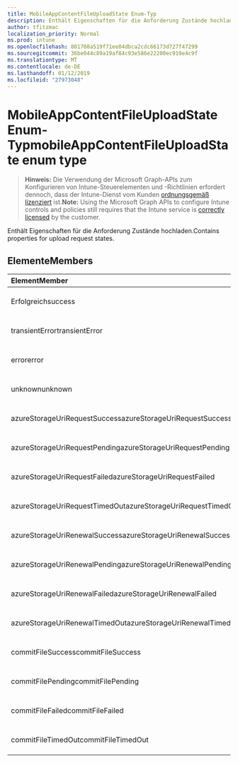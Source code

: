 ```yaml
---
title: MobileAppContentFileUploadState Enum-Typ
description: Enthält Eigenschaften für die Anforderung Zustände hochladen.
author: tfitzmac
localization_priority: Normal
ms.prod: intune
ms.openlocfilehash: 801708a519f71ee04dbca2cdc66173d727f47299
ms.sourcegitcommit: 36be044c89a19af84c93e586e22200ec919e4c9f
ms.translationtype: MT
ms.contentlocale: de-DE
ms.lasthandoff: 01/12/2019
ms.locfileid: "27973048"
---
```

# <a name="mobileappcontentfileuploadstate-enum-type"></a><span data-ttu-id="d84ba-103">MobileAppContentFileUploadState Enum-Typ</span><span class="sxs-lookup"><span data-stu-id="d84ba-103">mobileAppContentFileUploadState enum type</span></span>

> <span data-ttu-id="d84ba-104">**Hinweis:** Die Verwendung der Microsoft Graph-APIs zum Konfigurieren von Intune-Steuerelementen und -Richtlinien erfordert dennoch, dass der Intune-Dienst vom Kunden [ordnungsgemäß lizenziert](https://go.microsoft.com/fwlink/?linkid=839381) ist.</span><span class="sxs-lookup"><span data-stu-id="d84ba-104">**Note:** Using the Microsoft Graph APIs to configure Intune controls and policies still requires that the Intune service is [correctly licensed](https://go.microsoft.com/fwlink/?linkid=839381) by the customer.</span></span>

<span data-ttu-id="d84ba-105">Enthält Eigenschaften für die Anforderung Zustände hochladen.</span><span class="sxs-lookup"><span data-stu-id="d84ba-105">Contains properties for upload request states.</span></span>
## <a name="members"></a><span data-ttu-id="d84ba-106">Elemente</span><span class="sxs-lookup"><span data-stu-id="d84ba-106">Members</span></span>
|<span data-ttu-id="d84ba-107">Element</span><span class="sxs-lookup"><span data-stu-id="d84ba-107">Member</span></span>|<span data-ttu-id="d84ba-108">Wert</span><span class="sxs-lookup"><span data-stu-id="d84ba-108">Value</span></span>|<span data-ttu-id="d84ba-109">Beschreibung</span><span class="sxs-lookup"><span data-stu-id="d84ba-109">Description</span></span>|
|:---|:---|:---|
|<span data-ttu-id="d84ba-110">Erfolgreich</span><span class="sxs-lookup"><span data-stu-id="d84ba-110">success</span></span>|<span data-ttu-id="d84ba-111">0</span><span class="sxs-lookup"><span data-stu-id="d84ba-111">0</span></span>|<span data-ttu-id="d84ba-112">Noch nicht dokumentiert</span><span class="sxs-lookup"><span data-stu-id="d84ba-112">Not yet documented</span></span>|
|<span data-ttu-id="d84ba-113">transientError</span><span class="sxs-lookup"><span data-stu-id="d84ba-113">transientError</span></span>|<span data-ttu-id="d84ba-114">1</span><span class="sxs-lookup"><span data-stu-id="d84ba-114">1</span></span>|<span data-ttu-id="d84ba-115">Noch nicht dokumentiert</span><span class="sxs-lookup"><span data-stu-id="d84ba-115">Not yet documented</span></span>|
|<span data-ttu-id="d84ba-116">error</span><span class="sxs-lookup"><span data-stu-id="d84ba-116">error</span></span>|<span data-ttu-id="d84ba-117">2</span><span class="sxs-lookup"><span data-stu-id="d84ba-117">2</span></span>|<span data-ttu-id="d84ba-118">Noch nicht dokumentiert</span><span class="sxs-lookup"><span data-stu-id="d84ba-118">Not yet documented</span></span>|
|<span data-ttu-id="d84ba-119">unknown</span><span class="sxs-lookup"><span data-stu-id="d84ba-119">unknown</span></span>|<span data-ttu-id="d84ba-120">3</span><span class="sxs-lookup"><span data-stu-id="d84ba-120">3</span></span>|<span data-ttu-id="d84ba-121">Noch nicht dokumentiert</span><span class="sxs-lookup"><span data-stu-id="d84ba-121">Not yet documented</span></span>|
|<span data-ttu-id="d84ba-122">azureStorageUriRequestSuccess</span><span class="sxs-lookup"><span data-stu-id="d84ba-122">azureStorageUriRequestSuccess</span></span>|<span data-ttu-id="d84ba-123">100</span><span class="sxs-lookup"><span data-stu-id="d84ba-123">100</span></span>|<span data-ttu-id="d84ba-124">Noch nicht dokumentiert</span><span class="sxs-lookup"><span data-stu-id="d84ba-124">Not yet documented</span></span>|
|<span data-ttu-id="d84ba-125">azureStorageUriRequestPending</span><span class="sxs-lookup"><span data-stu-id="d84ba-125">azureStorageUriRequestPending</span></span>|<span data-ttu-id="d84ba-126">101</span><span class="sxs-lookup"><span data-stu-id="d84ba-126">101</span></span>|<span data-ttu-id="d84ba-127">Noch nicht dokumentiert</span><span class="sxs-lookup"><span data-stu-id="d84ba-127">Not yet documented</span></span>|
|<span data-ttu-id="d84ba-128">azureStorageUriRequestFailed</span><span class="sxs-lookup"><span data-stu-id="d84ba-128">azureStorageUriRequestFailed</span></span>|<span data-ttu-id="d84ba-129">102</span><span class="sxs-lookup"><span data-stu-id="d84ba-129">102</span></span>|<span data-ttu-id="d84ba-130">Noch nicht dokumentiert</span><span class="sxs-lookup"><span data-stu-id="d84ba-130">Not yet documented</span></span>|
|<span data-ttu-id="d84ba-131">azureStorageUriRequestTimedOut</span><span class="sxs-lookup"><span data-stu-id="d84ba-131">azureStorageUriRequestTimedOut</span></span>|<span data-ttu-id="d84ba-132">103</span><span class="sxs-lookup"><span data-stu-id="d84ba-132">103</span></span>|<span data-ttu-id="d84ba-133">Noch nicht dokumentiert</span><span class="sxs-lookup"><span data-stu-id="d84ba-133">Not yet documented</span></span>|
|<span data-ttu-id="d84ba-134">azureStorageUriRenewalSuccess</span><span class="sxs-lookup"><span data-stu-id="d84ba-134">azureStorageUriRenewalSuccess</span></span>|<span data-ttu-id="d84ba-135">200</span><span class="sxs-lookup"><span data-stu-id="d84ba-135">200</span></span>|<span data-ttu-id="d84ba-136">Noch nicht dokumentiert</span><span class="sxs-lookup"><span data-stu-id="d84ba-136">Not yet documented</span></span>|
|<span data-ttu-id="d84ba-137">azureStorageUriRenewalPending</span><span class="sxs-lookup"><span data-stu-id="d84ba-137">azureStorageUriRenewalPending</span></span>|<span data-ttu-id="d84ba-138">201</span><span class="sxs-lookup"><span data-stu-id="d84ba-138">201</span></span>|<span data-ttu-id="d84ba-139">Noch nicht dokumentiert</span><span class="sxs-lookup"><span data-stu-id="d84ba-139">Not yet documented</span></span>|
|<span data-ttu-id="d84ba-140">azureStorageUriRenewalFailed</span><span class="sxs-lookup"><span data-stu-id="d84ba-140">azureStorageUriRenewalFailed</span></span>|<span data-ttu-id="d84ba-141">202</span><span class="sxs-lookup"><span data-stu-id="d84ba-141">202</span></span>|<span data-ttu-id="d84ba-142">Noch nicht dokumentiert</span><span class="sxs-lookup"><span data-stu-id="d84ba-142">Not yet documented</span></span>|
|<span data-ttu-id="d84ba-143">azureStorageUriRenewalTimedOut</span><span class="sxs-lookup"><span data-stu-id="d84ba-143">azureStorageUriRenewalTimedOut</span></span>|<span data-ttu-id="d84ba-144">203</span><span class="sxs-lookup"><span data-stu-id="d84ba-144">203</span></span>|<span data-ttu-id="d84ba-145">Noch nicht dokumentiert</span><span class="sxs-lookup"><span data-stu-id="d84ba-145">Not yet documented</span></span>|
|<span data-ttu-id="d84ba-146">commitFileSuccess</span><span class="sxs-lookup"><span data-stu-id="d84ba-146">commitFileSuccess</span></span>|<span data-ttu-id="d84ba-147">300</span><span class="sxs-lookup"><span data-stu-id="d84ba-147">300</span></span>|<span data-ttu-id="d84ba-148">Noch nicht dokumentiert</span><span class="sxs-lookup"><span data-stu-id="d84ba-148">Not yet documented</span></span>|
|<span data-ttu-id="d84ba-149">commitFilePending</span><span class="sxs-lookup"><span data-stu-id="d84ba-149">commitFilePending</span></span>|<span data-ttu-id="d84ba-150">301</span><span class="sxs-lookup"><span data-stu-id="d84ba-150">301</span></span>|<span data-ttu-id="d84ba-151">Noch nicht dokumentiert</span><span class="sxs-lookup"><span data-stu-id="d84ba-151">Not yet documented</span></span>|
|<span data-ttu-id="d84ba-152">commitFileFailed</span><span class="sxs-lookup"><span data-stu-id="d84ba-152">commitFileFailed</span></span>|<span data-ttu-id="d84ba-153">302</span><span class="sxs-lookup"><span data-stu-id="d84ba-153">302</span></span>|<span data-ttu-id="d84ba-154">Noch nicht dokumentiert</span><span class="sxs-lookup"><span data-stu-id="d84ba-154">Not yet documented</span></span>|
|<span data-ttu-id="d84ba-155">commitFileTimedOut</span><span class="sxs-lookup"><span data-stu-id="d84ba-155">commitFileTimedOut</span></span>|<span data-ttu-id="d84ba-156">303</span><span class="sxs-lookup"><span data-stu-id="d84ba-156">303</span></span>|<span data-ttu-id="d84ba-157">Noch nicht dokumentiert</span><span class="sxs-lookup"><span data-stu-id="d84ba-157">Not yet documented</span></span>|



